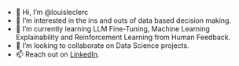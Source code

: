 - 👋 Hi, I’m @louisleclerc
- 👀 I’m interested in the ins and outs of data based decision making.
- 🌱 I’m currently learning LLM Fine-Tuning, Machine Learning Explainability and Reinforcement Learning from Human Feedback.
- 💞️ I’m looking to collaborate on Data Science projects.
- 📫 Reach out on [LinkedIn](https://www.linkedin.com/in/louisleclerc/).

<!---
louisleclerc/louisleclerc is a ✨ special ✨ repository because its `README.md` (this file) appears on your GitHub profile.
You can click the Preview link to take a look at your changes.
--->
